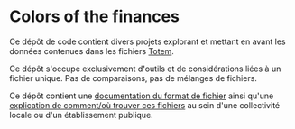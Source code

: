 # Colors of the finances

Ce dépôt de code contient divers projets explorant et mettant en avant les données contenues dans les fichiers [Totem](http://odm-budgetaire.com).

Ce dépôt s'occupe exclusivement d'outils et de considérations liées à un fichier unique. Pas de comparaisons, pas de mélanges de fichiers.

Ce dépôt contient une [documentation du format de fichier](docs/format-fichier.md) ainsi qu'une [explication de comment/où trouver ces fichiers](ou-trouver.md) au sein d'une collectivité locale ou d'un établissement publique.
